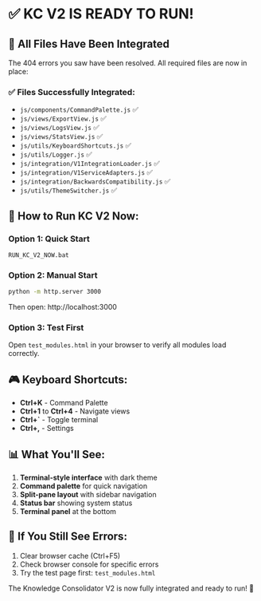 # ✅ KC V2 IS READY TO RUN!

## 🎉 All Files Have Been Integrated

The 404 errors you saw have been resolved. All required files are now in place:

### ✅ Files Successfully Integrated:
- `js/components/CommandPalette.js` ✅
- `js/views/ExportView.js` ✅
- `js/views/LogsView.js` ✅
- `js/views/StatsView.js` ✅
- `js/utils/KeyboardShortcuts.js` ✅
- `js/utils/Logger.js` ✅
- `js/integration/V1IntegrationLoader.js` ✅
- `js/integration/V1ServiceAdapters.js` ✅
- `js/integration/BackwardsCompatibility.js` ✅
- `js/utils/ThemeSwitcher.js` ✅

## 🚀 How to Run KC V2 Now:

### Option 1: Quick Start
```batch
RUN_KC_V2_NOW.bat
```

### Option 2: Manual Start
```bash
python -m http.server 3000
```
Then open: http://localhost:3000

### Option 3: Test First
Open `test_modules.html` in your browser to verify all modules load correctly.

## 🎮 Keyboard Shortcuts:
- **Ctrl+K** - Command Palette
- **Ctrl+1** to **Ctrl+4** - Navigate views
- **Ctrl+`** - Toggle terminal
- **Ctrl+,** - Settings

## 📊 What You'll See:
1. **Terminal-style interface** with dark theme
2. **Command palette** for quick navigation
3. **Split-pane layout** with sidebar navigation
4. **Status bar** showing system status
5. **Terminal panel** at the bottom

## 🔧 If You Still See Errors:
1. Clear browser cache (Ctrl+F5)
2. Check browser console for specific errors
3. Try the test page first: `test_modules.html`

The Knowledge Consolidator V2 is now fully integrated and ready to run! 🚀